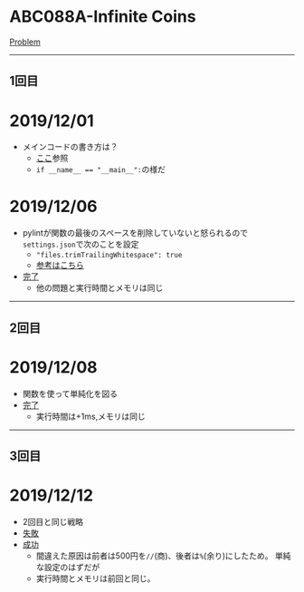 # ABC088A-Infinite Coins

[Problem](https://atcoder.jp/contests/abc088/tasks/abc088_a)

---
## 1回目

# 2019/12/01
* メインコードの書き方は？
    * [ここ](https://blog.pyq.jp/entry/Python_kaiketsu_180207)参照
    * `if __name__ == "__main__":`の様だ
# 2019/12/06
* pylintが関数の最後のスペースを削除していないと怒られるので`settings.json`で次のことを設定
    * `"files.trimTrailingWhitespace": true`
    * [参考はこちら](https://qiita.com/iwata-n/items/39dc0e4391277589878b)
* [完了](https://atcoder.jp/contests/abc088/submissions/8809591)
    * 他の問題と実行時間とメモリは同じ
---
## 2回目
# 2019/12/08
* 関数を使って単純化を図る
* [完了](https://atcoder.jp/contests/abc088/submissions/8834221)
    * 実行時間は+1ms,メモリは同じ
---
## 3回目
# 2019/12/12
* 2回目と同じ戦略
* [失敗](https://atcoder.jp/contests/abc088/submissions/8922955)
* [成功](https://atcoder.jp/contests/abc088/submissions/8922990)
    * 間違えた原因は前者は500円を`//`(商)、後者は`%`(余り)にしたため。
    単純な設定のはずだが
    * 実行時間とメモリは前回と同じ。